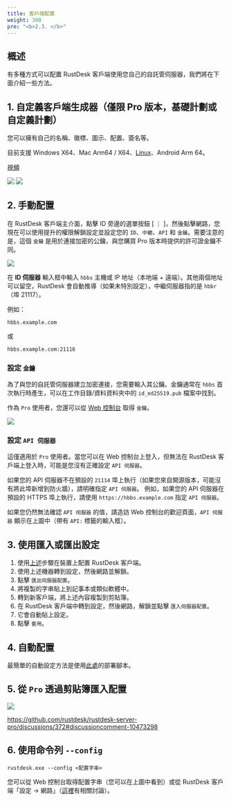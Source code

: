 ```yaml
---
title: 客戶端配置
weight: 300
pre: "<b>2.3. </b>"
---
```


## 概述

有多種方式可以配置 RustDesk 客戶端使用您自己的自託管伺服器，我們將在下面介紹一些方法。

## 1. 自定義客戶端生成器（僅限 Pro 版本，基礎計劃或自定義計劃）

您可以擁有自己的名稱、徽標、圖示、配置、簽名等。

目前支援 Windows X64、Mac Arm64 / X64、[Linux](https://twitter.com/rustdesk/status/1788905463678951787)、Android Arm 64。

[視頻](https://twitter.com/rustdesk/status/1769171628426944539)

![](/docs/en/self-host/client-configuration/images/custom-client-qs.png)
![](/docs/en/self-host/client-configuration/images/web_console_custom_client_config.jpeg)

## 2. 手動配置

在 RustDesk 客戶端主介面，點擊 ID 旁邊的選單按鈕 [ &#8942; ]，然後點擊網路，您現在可以使用提升的權限解鎖設定並設定您的 `ID`、`中繼`、`API` 和 `金鑰`。需要注意的是，這個 `金鑰` 是用於連接加密的公鑰，與您購買 Pro 版本時提供的許可證金鑰不同。

![](/docs/en/self-host/client-configuration//docs/en/self-host/client-configuration/images/network-config.png)

在 **ID 伺服器** 輸入框中輸入 `hbbs` 主機或 IP 地址（本地端 + 遠端）。其他兩個地址可以留空，RustDesk 會自動推導（如果未特別設定），中繼伺服器指的是 `hbbr`（埠 21117）。

例如：

```nolang
hbbs.example.com
```

或

```nolang
hbbs.example.com:21116
```

### 設定 `金鑰`

為了與您的自託管伺服器建立加密連接，您需要輸入其公鑰。金鑰通常在 `hbbs` 首次執行時產生，可以在工作目錄/資料資料夾中的 `id_ed25519.pub` 檔案中找到。

作為 `Pro` 使用者，您還可以從 [Web 控制台](https://rustdesk.com/docs/en/self-host/rustdesk-server-pro/console/) 取得 `金鑰`。

![](/docs/en/self-host/rustdesk-server-pro/console//docs/en/self-host/client-configuration/images/console-home.png?v2)

### 設定 `API 伺服器`

這僅適用於 `Pro` 使用者。當您可以在 Web 控制台上登入，但無法在 RustDesk 客戶端上登入時，可能是您沒有正確設定 `API 伺服器`。

如果您的 API 伺服器不在預設的 `21114` 埠上執行（如果您來自開源版本，可能沒有將此埠新增到防火牆），請明確指定 `API 伺服器`。
例如，如果您的 API 伺服器在預設的 HTTPS 埠上執行，請使用 `https://hbbs.example.com` 指定 `API 伺服器`。

如果您仍然無法確認 `API 伺服器` 的值，請造訪 Web 控制台的歡迎頁面，`API 伺服器` 顯示在上圖中（帶有 `API:` 標籤的輸入框）。

## 3. 使用匯入或匯出設定

1. 使用[上述](https://rustdesk.com/docs/en/self-host/client-configuration/#manual-config)步驟在裝置上配置 RustDesk 客戶端。
2. 使用上述機器轉到設定，然後網路並解鎖。
3. 點擊 `匯出伺服器配置`。
4. 將複製的字串貼上到記事本或類似軟體中。
5. 轉到新客戶端，將上述內容複製到剪貼簿。
6. 在 RustDesk 客戶端中轉到設定，然後網路，解鎖並點擊 `匯入伺服器配置`。
7. 它會自動貼上設定。
8. 點擊 `套用`。

## 4. 自動配置

最簡單的自動設定方法是使用[此處](https://rustdesk.com/docs/en/self-host/client-deployment/)的部署腳本。

## 5. 從 `Pro` 透過剪貼簿匯入配置

![](/docs/en/self-host/rustdesk-server-pro/console//docs/en/self-host/client-configuration/images/console-home.png?v2)

https://github.com/rustdesk/rustdesk-server-pro/discussions/372#discussioncomment-10473298

## 6. 使用命令列 `--config`
`rustdesk.exe --config <配置字串>`

您可以從 Web 控制台取得配置字串（您可以在上圖中看到）或從 RustDesk 客戶端「設定 → 網路」（[這裡](https://github.com/rustdesk/rustdesk/discussions/7118)有相關討論）。